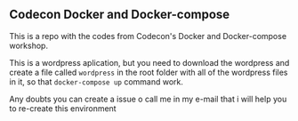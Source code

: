 ## Codecon Docker and Docker-compose

This is a repo with the codes from Codecon's Docker and Docker-compose workshop.

This is a wordpress aplication, but you need to download the wordpress and create a file called `wordpress` in the root folder with all of the wordpress files in it, so that `docker-compose up` command work.

Any doubts you can create a issue o call me in my e-mail that i will help you to re-create this environment
